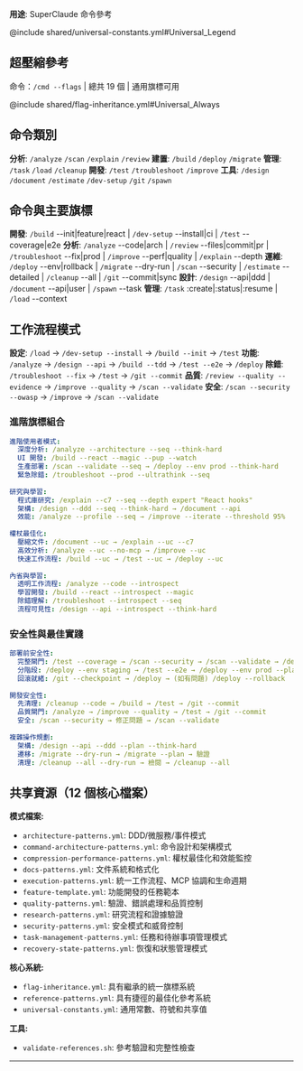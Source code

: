 **用途**: SuperClaude 命令參考

@include shared/universal-constants.yml#Universal_Legend

## 超壓縮參考
命令：`/cmd --flags` | 總共 19 個 | 通用旗標可用

@include shared/flag-inheritance.yml#Universal_Always

## 命令類別
**分析**: `/analyze` `/scan` `/explain` `/review`
**建置**: `/build` `/deploy` `/migrate` 
**管理**: `/task` `/load` `/cleanup`
**開發**: `/test` `/troubleshoot` `/improve`
**工具**: `/design` `/document` `/estimate` `/dev-setup` `/git` `/spawn`

## 命令與主要旗標
**開發**: `/build` --init|feature|react | `/dev-setup` --install|ci | `/test` --coverage|e2e
**分析**: `/analyze` --code|arch | `/review` --files|commit|pr | `/troubleshoot` --fix|prod | `/improve` --perf|quality | `/explain` --depth
**運維**: `/deploy` --env|rollback | `/migrate` --dry-run | `/scan` --security | `/estimate` --detailed | `/cleanup` --all | `/git` --commit|sync
**設計**: `/design` --api|ddd | `/document` --api|user | `/spawn` --task
**管理**: `/task` :create|:status|:resume | `/load` --context

## 工作流程模式
**設定**: `/load` → `/dev-setup --install` → `/build --init` → `/test`
**功能**: `/analyze` → `/design --api` → `/build --tdd` → `/test --e2e` → `/deploy`
**除錯**: `/troubleshoot --fix` → `/test` → `/git --commit`
**品質**: `/review --quality --evidence` → `/improve --quality` → `/scan --validate`
**安全**: `/scan --security --owasp` → `/improve` → `/scan --validate`

### 進階旗標組合
```yaml
進階使用者模式:
  深度分析: /analyze --architecture --seq --think-hard
  UI 開發: /build --react --magic --pup --watch
  生產部署: /scan --validate --seq → /deploy --env prod --think-hard
  緊急除錯: /troubleshoot --prod --ultrathink --seq
  
研究與學習:
  程式庫研究: /explain --c7 --seq --depth expert "React hooks"
  架構: /design --ddd --seq --think-hard → /document --api
  效能: /analyze --profile --seq → /improve --iterate --threshold 95%
  
權杖最佳化:
  壓縮文件: /document --uc → /explain --uc --c7
  高效分析: /analyze --uc --no-mcp → /improve --uc
  快速工作流程: /build --uc → /test --uc → /deploy --uc
  
內省與學習:
  透明工作流程: /analyze --code --introspect
  學習開發: /build --react --introspect --magic
  除錯理解: /troubleshoot --introspect --seq
  流程可見性: /design --api --introspect --think-hard
```

### 安全性與最佳實踐
```yaml
部署前安全性:
  完整閘門: /test --coverage → /scan --security → /scan --validate → /deploy
  分階段: /deploy --env staging → /test --e2e → /deploy --env prod --plan
  回滾就緒: /git --checkpoint → /deploy → (如有問題) /deploy --rollback
  
開發安全性:
  先清理: /cleanup --code → /build → /test → /git --commit
  品質閘門: /analyze → /improve --quality → /test → /git --commit
  安全: /scan --security → 修正問題 → /scan --validate
  
複雜操作規劃:
  架構: /design --api --ddd --plan --think-hard
  遷移: /migrate --dry-run → /migrate --plan → 驗證
  清理: /cleanup --all --dry-run → 檢閱 → /cleanup --all
```

## 共享資源（12 個核心檔案）

**模式檔案:**
- `architecture-patterns.yml`: DDD/微服務/事件模式
- `command-architecture-patterns.yml`: 命令設計和架構模式
- `compression-performance-patterns.yml`: 權杖最佳化和效能監控
- `docs-patterns.yml`: 文件系統和格式化
- `execution-patterns.yml`: 統一工作流程、MCP 協調和生命週期
- `feature-template.yml`: 功能開發的任務範本
- `quality-patterns.yml`: 驗證、錯誤處理和品質控制
- `research-patterns.yml`: 研究流程和證據驗證
- `security-patterns.yml`: 安全模式和威脅控制
- `task-management-patterns.yml`: 任務和待辦事項管理模式
- `recovery-state-patterns.yml`: 恢復和狀態管理模式

**核心系統:**
- `flag-inheritance.yml`: 具有繼承的統一旗標系統
- `reference-patterns.yml`: 具有捷徑的最佳化參考系統
- `universal-constants.yml`: 通用常數、符號和共享值

**工具:**
- `validate-references.sh`: 參考驗證和完整性檢查

---